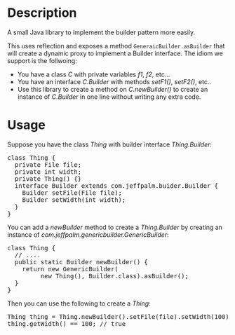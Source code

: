 # Description

A small Java library to implement the builder pattern more easily.

This uses reflection and exposes a method `GeneraicBuilder.asBuilder`
that will create a dynamic proxy to implement a Builder interface. The
idiom we support is the follwoing:

* You have a class *C* with private variables *f1*, *f2*, etc...
* You have an interface *C.Builder* with methods *setF1()*, *setF2()*, etc..
* Use this library to create a method on *C.newBuilder()* to create an instance of *C.Builder* in one line without writing any extra code.

# Usage

Suppose you have the class *Thing* with builder interface
*Thing.Builder*:

<pre>
class Thing {
  private File file;
  private int width;
  private Thing() {}
  interface Builder extends com.jeffpalm.buider.Builder {
    Builder setFile(File file);
    Builder setWidth(int width);
  }
}
</pre>

You can add a *newBuilder* method to create a *Thing.Builder* by
creating an instance of *com.jeffpalm.genericbuilder.GenericBuilder*:

<pre>
class Thing {
  // ....
  public static Builder newBuilder() {
    return new GenericBuilder<Builder>(
         new Thing(), Builder.class).asBuilder();
  }
}
</pre>

Then you can use the following to create a *Thing*:

<pre>
Thing thing = Thing.newBuilder().setFile(file).setWidth(100).build();
thing.getWidth() == 100; // true
</pre>
